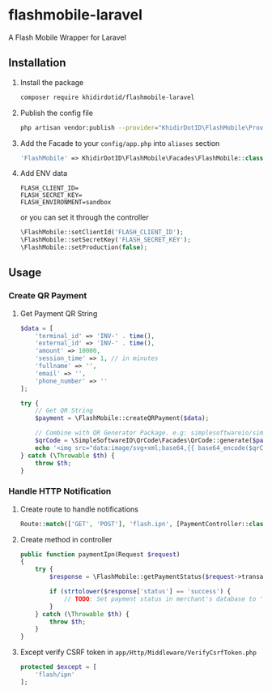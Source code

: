 # flashmobile-laravel
A Flash Mobile Wrapper for Laravel

## Installation

1. Install the package
    ```bash
    composer require khidirdotid/flashmobile-laravel
    ```
2. Publish the config file
    ```bash
    php artisan vendor:publish --provider="KhidirDotID\FlashMobile\Providers\FlashMobileServiceProvider"
    ```
3. Add the Facade to your `config/app.php` into `aliases` section
    ```php
    'FlashMobile' => KhidirDotID\FlashMobile\Facades\FlashMobile::class,
    ```
4. Add ENV data
    ```env
    FLASH_CLIENT_ID=
    FLASH_SECRET_KEY=
    FLASH_ENVIRONMENT=sandbox
    ```

    or you can set it through the controller
    ```php
    \FlashMobile::setClientId('FLASH_CLIENT_ID');
    \FlashMobile::setSecretKey('FLASH_SECRET_KEY');
    \FlashMobile::setProduction(false);
    ```

## Usage

### Create QR Payment

1. Get Payment QR String
    ```php
    $data = [
        'terminal_id' => 'INV-' . time(),
        'external_id' => 'INV-' . time(),
        'amount' => 10000,
        'session_time' => 1, // in minutes
        'fullname' => '',
        'email' => '',
        'phone_number' => ''
    ];

    try {
        // Get QR String
        $payment = \FlashMobile::createQRPayment($data);

        // Combine with QR Generator Package. e.g: simplesoftwareio/simple-qrcode
        $qrCode = \SimpleSoftwareIO\QrCode\Facades\QrCode::generate($payment['qr_status']);
        echo '<img src="data:image/svg+xml;base64,{{ base64_encode($qrCode) }}" class="qrcode">';
    } catch (\Throwable $th) {
        throw $th;
    }
    ```

### Handle HTTP Notification

1. Create route to handle notifications
    ```php
    Route::match(['GET', 'POST'], 'flash.ipn', [PaymentController::class, 'flashIpn'])->name('flash.ipn');
    ```
2. Create method in controller
    ```php
    public function paymentIpn(Request $request)
    {
        try {
            $response = \FlashMobile::getPaymentStatus($request->transaction_id);

            if (strtolower($response['status'] == 'success') {
                // TODO: Set payment status in merchant's database to 'success'
            }
        } catch (\Throwable $th) {
            throw $th;
        }
    }
    ```
3. Except verify CSRF token in `app/Http/Middleware/VerifyCsrfToken.php`
    ```php
    protected $except = [
        'flash/ipn'
    ];
    ```

